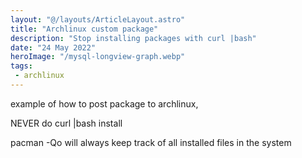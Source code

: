 ```yaml
---
layout: "@/layouts/ArticleLayout.astro"
title: "Archlinux custom package"
description: "Stop installing packages with curl |bash"
date: "24 May 2022"
heroImage: "/mysql-longview-graph.webp"
tags: 
 - archlinux
---
```

example of how to post package to archlinux,

NEVER do curl |bash install


pacman -Qo will always keep track of all installed files in the system 
